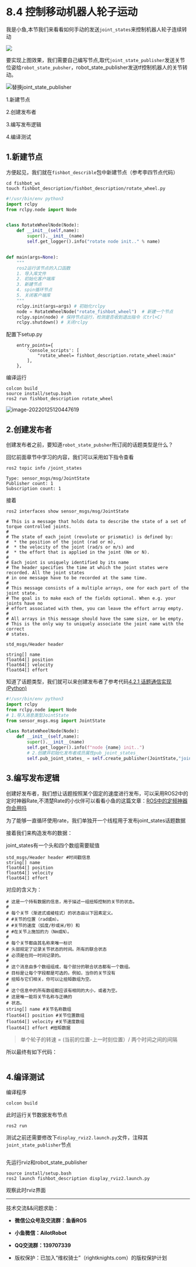 # 8.4 控制移动机器人轮子运动

我是小鱼,本节我们来看看如何手动的发送`joint_states`来控制机器人轮子连续转动

![](8.4控制移动机器人轮子运动/imgs/rotate_urdf.gif)



要实现上图效果，我们需要自己编写节点,取代`joint_state_publisher`发送关节位姿给`robot_state_pubsher`，robot_state_publisher发送tf控制机器人的关节转动。

![替换joint_state_publisher](8.4控制移动机器人轮子运动/imgs/image-20220117012331955.png)

1.新建节点

2.创建发布者

3.编写发布逻辑

4.编译测试

## 1.新建节点

方便起见，我们就在`fishbot_describle`包中新建节点（参考李四节点代码）

```shell
cd fishbot_ws
touch fishbot_description/fishbot_description/rotate_wheel.py
```

```python
#!/usr/bin/env python3
import rclpy
from rclpy.node import Node


class RotateWheelNode(Node):
    def __init__(self,name):
        super().__init__(name)
        self.get_logger().info("rotate node init.." % name)


def main(args=None):
    """
    ros2运行该节点的入口函数
    1. 导入库文件
    2. 初始化客户端库
    3. 新建节点
    4. spin循环节点
    5. 关闭客户端库
    """
    rclpy.init(args=args) # 初始化rclpy
    node = RotateWheelNode("rotate_fishbot_wheel")  # 新建一个节点
    rclpy.spin(node) # 保持节点运行，检测是否收到退出指令（Ctrl+C）
    rclpy.shutdown() # 关闭rclpy
```

配置下setup.py

```
    entry_points={
        'console_scripts': [
            "rotate_wheel= fishbot_description.rotate_wheel:main"
        ],
    },
```

编译运行

```
colcon build
source install/setup.bash
ros2 run fishbot_description rotate_wheel
```

![image-20220125120447619](8.4控制移动机器人轮子运动/imgs/image-20220125120447619.png)

## 2.创建发布者

创建发布者之前，要知道`robot_state_pubsher`所订阅的话题类型是什么？

回忆前面章节中学习的内容，我们可以采用如下指令查看

```
ros2 topic info /joint_states
```

```
Type: sensor_msgs/msg/JointState
Publisher count: 1
Subscription count: 1
```

接着

```
ros2 interfaces show sensor_msgs/msg/JointState
```

```
# This is a message that holds data to describe the state of a set of torque controlled joints.
#
# The state of each joint (revolute or prismatic) is defined by:
#  * the position of the joint (rad or m),
#  * the velocity of the joint (rad/s or m/s) and
#  * the effort that is applied in the joint (Nm or N).
#
# Each joint is uniquely identified by its name
# The header specifies the time at which the joint states were recorded. All the joint states
# in one message have to be recorded at the same time.
#
# This message consists of a multiple arrays, one for each part of the joint state.
# The goal is to make each of the fields optional. When e.g. your joints have no
# effort associated with them, you can leave the effort array empty.
#
# All arrays in this message should have the same size, or be empty.
# This is the only way to uniquely associate the joint name with the correct
# states.

std_msgs/Header header

string[] name
float64[] position
float64[] velocity
float64[] effort
```

知道了话题类型，我们就可以来创建发布者了参考代码[4.2.1 话题通信实现(Python)](https://fishros.com/d2lros2foxy/#/chapt4/4.2话题通信实现(Python))

```python
#!/usr/bin/env python3
import rclpy
from rclpy.node import Node
# 1.导入消息类型JointState
from sensor_msgs.msg import JointState

class RotateWheelNode(Node):
    def __init__(self,name):
        super().__init__(name)
        self.get_logger().info(f"node {name} init..")
        # 2.创建并初始化发布者成员属性pub_joint_states_
        self.pub_joint_states_ = self.create_publisher(JointState,"joint_states", 10) 
```



## 3.编写发布逻辑

创建好发布者，我们想让话题按照某个固定的速度进行发布，可以采用ROS2中的定时神器Rate,不清楚Rate的小伙伴可以看看小鱼的这篇文章：[ROS中的定频神器你会用吗](https://mp.weixin.qq.com/s/bFbTIh6rGou1k0Ach-hlqA)

为了能够一直循环使用rate，我们单独开一个线程用于发布joint_states话题数据



接着我们来构造发布的数据：

joint_states有一个头和四个数组需要赋值

```
std_msgs/Header header #时间戳信息
string[] name
float64[] position
float64[] velocity
float64[] effort
```

对应的含义为：

```
# 这是一个持有数据的信息，用于描述一组扭矩控制的关节的状态。
#
# 每个关节（渐进式或棱柱式）的状态由以下因素定义。
# #关节的位置（rad或m）。
# #关节的速度（弧度/秒或米/秒）和
# #在关节上施加的力（Nm或N）。
#
# 每个关节都由其名称来唯一标识
# 头部规定了记录关节状态的时间。所有的联合状态
# 必须是在同一时间记录的。
#
# 这个消息由多个数组组成，每个部分的联合状态都有一个数组。
# 目标是让每个字段都是可选的。例如，当你的关节没有
# 扭矩与它们相关，你可以让扭矩数组为空。
#
# 这个信息中的所有数组都应该有相同的大小，或者为空。
# 这是唯一能将关节名称与正确的
# 状态。
string[] name #关节名称数组
float64[] position #关节位置数组
float64[] velocity #关节速度数组
float64[] effort #扭矩数据
```

>  单个轮子的转速 = (当前的位置-上一时刻位置）/ 两个时间之间的间隔

所以最终有如下代码：

```

```



## 4.编译测试



编译程序

```
colcon build
```
此时运行关节数据发布节点

```
ros2 run 
```

测试之前还需要修改下`display_rviz2.launch.py`文件，注释其`joint_state_publisher`节点

```

```

先运行rviz和robot_state_publisher

```
source install/setup.bash
ros2 launch fishbot_description display_rviz2.launch.py
```

观察此时rviz界面






--------------

技术交流&&问题求助：

- **微信公众号及交流群：鱼香ROS**
- **小鱼微信：AiIotRobot**
- **QQ交流群：139707339**

- 版权保护：已加入“维权骑士”（rightknights.com）的版权保护计划
